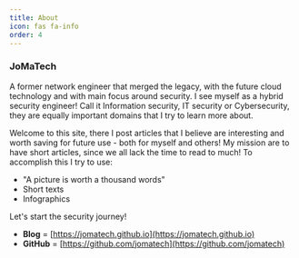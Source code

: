 ```yaml
---
title: About
icon: fas fa-info
order: 4
---
```


### JoMaTech
A former network engineer that merged the legacy, with the future cloud technology and with main focus around security. I see myself as a hybrid security engineer! 
Call it Information security, IT security or Cybersecurity, they are equally important domains that I try to learn more about.

Welcome to this site, there I post articles that I believe are interesting and worth saving for future use - both for myself and others!
My mission are to have short articles, since we all lack the time to read to much!
To accomplish this I try to use:
- "A picture is worth a thousand words" 
- Short texts
- Infographics

Let's start the security journey!

* **Blog** =          [https://jomatech.github.io](https://jomatech.github.io)
* **GitHub** =        [https://github.com/jomatech](https://github.com/jomatech)